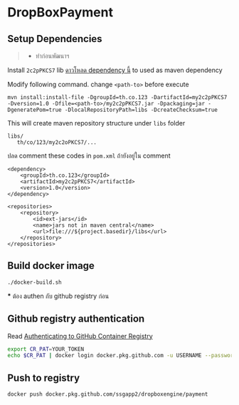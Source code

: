 # DropBoxPayment

## Setup Dependencies

 >
 >* ทำก่อนพัฒนาฯ
 >

Install `2c2pPKCS7` lib [ดาวโหลด dependency นี้](https://drive.google.com/file/d/1IEAHaEhH1wVr1uTJlGuRrf2EjyT2AGkR/view?usp=sharing) to used as maven dependency

Modify following command. change `<path-to>` before execute

```
mvn install:install-file -DgroupId=th.co.123 -DartifactId=my2c2pPKCS7 -Dversion=1.0 -Dfile=<path-to>/my2c2pPKCS7.jar -Dpackaging=jar -DgeneratePom=true -DlocalRepositoryPath=libs -DcreateChecksum=true
```

This will create maven repository structure under `libs` folder

```
libs/
   th/co/123/my2c2oPKCS7/...
```

ปลด comment these codes in `pom.xml` ถ้ายังอยู่ใน comment 

```
<dependency>
    <groupId>th.co.123</groupId>
    <artifactId>my2c2pPKCS7</artifactId>
    <version>1.0</version>
</dependency>
```

```
<repositories>
    <repository>
        <id>ext-jars</id>
        <name>jars not in maven central</name>
        <url>file:///${project.basedir}/libs</url>
    </repository>
</repositories>
```

## Build docker image

```sh 
./docker-build.sh
```

__*__ ต้อง authen กับ github registry ก่อน

## Github registry authentication

Read [Authenticating to GitHub Container Registry](https://docs.github.com/en/free-pro-team@latest/packages/guides/pushing-and-pulling-docker-images#authenticating-to-github-container-registry)

```sh
export CR_PAT=YOUR_TOKEN
echo $CR_PAT | docker login docker.pkg.github.com -u USERNAME --password-stdin
```

## Push to registry

```sh
docker push docker.pkg.github.com/ssgapp2/dropboxengine/payment
```
